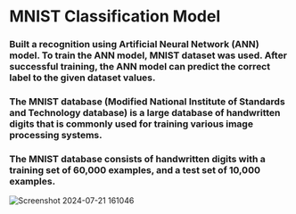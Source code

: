 # MNIST Classification Model

### Built a recognition using Artificial Neural Network (ANN) model. To train the ANN model, MNIST dataset was used. After successful training, the ANN model can predict the correct label to the given dataset values.
### The MNIST database (Modified National Institute of Standards and Technology database) is a large database of handwritten digits that is commonly used for training various image processing systems.
### The MNIST database consists of handwritten digits with a training set of 60,000 examples, and a test set of 10,000 examples.

![Screenshot 2024-07-21 161046](https://github.com/user-attachments/assets/9027e8f5-45d7-48a2-8bd0-34cf4fd99b36)

